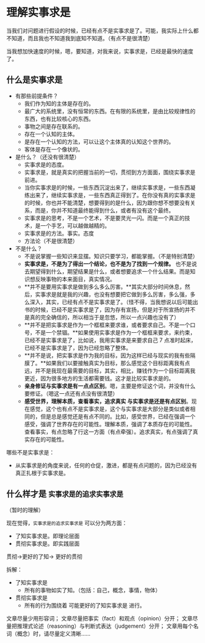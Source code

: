 # 理解实事求是



当我们对问题进行假设的时候，已经有点不是实事求是了。可能，我实际上什么都不知道，而且我也不知道我到底知不知道。（有点不是很清楚）


当我想加快速度的时候，嗯，要知道，对我来说，实事求是，已经是最快的速度了。



## 什么是实事求是

- 有那些前提条件？
  - 我们作为知的主体是存在的。
  - 最广大的系统里，没有恒常的东西。在有限的系统里，是由比较规律性的东西，也有比较核心的东西。
  - 事物之间是存在联系的。
  - 存在一个认知的主体。
  - 是存在一个认知的方法，可以让这个主体真的认知这个世界的。
  - 客体是存在一个像状的。
- 是什么？（还没有很清楚）
  - 实事求是的态度。
  - 实事求是，就是真实的把握当前的一切，贯彻到方方面面，围绕实事求是前进。
  - 当你实事求是的时候，一些东西沉淀出来了，继续实事求是，一些东西凝练出来了，继续实事求是，一些东西真正得到了。在你没有真的实事求是的时候，你也并不能清楚，想要得到的是什么，因为跟你想不想要没有关系，而是，你并不知道最终能得到什么，或者有没有这个最终。
  - 实事求是的思考，不是一个艺术，不是要灵光一闪。而是一个真正的技术，是一个手艺，可以越做越精的。
  - 实事求是的方法。事实。态度
  - 方法论（不是很清楚）
- 不是什么？
  - 不是说掌握一些知识来显摆。知识只要学习，都能掌握。（不是特别清楚）
  - **实事求是，不是为了得出一个结论，也不是为了找到一个规律。** 也不是说去期望得到什么，期望结果是什么，或者想要追求一个什么结果。而是知识想反映事物的本来面目，真实情况。
  - **并不是要用实事求是做到多么多么厉害。**其实大部分时间休息，然后，实事求是就是我的兴趣，也没有想要把它做到多么厉害，多么强，多么深入，其实，已经有点不是实事求是了。（怪不得，当我想说以后可能出书的时候，已经不是实事求是了，因为存有宣扬，但是对于所宣扬的并不是真的完全确信的，所以相当于是忽悠，所以一点兴趣也没有了）
  - **并不是把实事求是作为一个框框来要求谁，或者要求自己。不是一个口号，不是一个禁锢。**如果使用实事求是作为一个框框来要求，来约束，已经不是实事求是了，比如说，我用实事求是来要求自己 7 点准时起床，已经不是实事求是了，因为已经忽略了整体。
  - **并不是说，把实事求是作为我的目标，因为这样已经与现实的我有些隔膜了。**如果我们以要接触真实为目标，那么感觉这个目标距离我有点远，并不是我现在最需要的目标，其实，相比，赚钱作为一个目标距离我更近，因为很多地方的生活都需要钱。这才是比较实事求是的。
  - **亲身修证与实事求是有一点点区别**。嗯，主要是修证这个词，并没有什么要修证。（嗯这一点还有点没有很清楚）
  - **感受世界，理解本质，查看事实，追求真实 与实事求是还是有点区别**。现在感觉，这个也有点不是实事求是，这个与实事求是大部分是类似或者相同的，但是总是感觉还是有点不同的。比如，感受世界，已经在强调一个感受，强调了世界存在的可能性。理解本质，强调了本质存在的可能性。查看事实，有点忽略了行这一方面（有点牵强）。追求真实，有点强调了真实存在的可能性。


哪些不是实事求是：

- 从实事求是的角度来说，任何的仓促，激进，都是有点问题的，因为已经没有真正扎根于实事求是。





## 什么样才是 `实事求是的追求实事求是`

（暂时的理解）

现在觉得，`实事求是的追求实事求是` 可以分为两方面：

- 了知实事求是。即理论层面
- 贯彻实事求是。即实践层面

贯彻->更好的了知-> 更好的贯彻


拆解：

- 了知实事求是
  - 所有的事物如实了知。（包括：自己，概念，事情，物体）
- 贯彻实事求是
  - 所有的行为围绕着 可能更好的了知实事求是 进行。






文章尽量少用形容词；
文章尽量把事实（fact）和观点（opinion）分开；
文章尽量把推理式论述（reasoning）与判断式表达（judgement）分开；
文章用每个名词（概念）时，请尽量定义清晰……